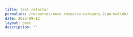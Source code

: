 ```yaml
---
title: test refactor
permalink: /resources/move-resource-category-2/permalink/
date: 2022-09-12
layout: post
description: ""
---
```

